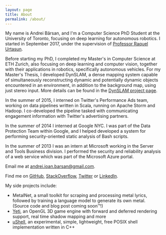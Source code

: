 ```yaml
---
layout: page
title: About
permalink: /about/
---
```


My name is Andrei Bârsan, and I'm a Computer Science PhD Student at the
University of Toronto, focusing on deep learning for autonomous robotics.
I started in September 2017, under the supervision of
<a href="http://www.cs.toronto.edu/~urtasun">Professor Raquel Urtasun</a>.

Before starting my PhD, I completed my Master's in Computer Science at ETH
Zurich, also focusing on deep learning and computer vision, together with their
applications in robotics, specifically autonomous vehicles.
For my Master's Thesis, I developed DynSLAM, a dense mapping system capable of
simultaneously reconstructing dynamic and potentially dynamic objects
encountered in an environment, in addition to the background map, using just
stereo input. More details can be found in the <a href="/dynslam">
DynSLAM project page</a>.

In the summer of 2015, I interned on Twitter's Performance Ads team, working on
data pipelines written in Scala, running on Apache Storm and Hadoop.
I co-developed the pipeline tasked with communicating engagement information
with Twitter's advertising partners.

In the summer of 2014 I interned at Google NYC. I was part of the Data
Protection Team within Google, and I helped developed a system for performing
security-oriented static analysis of Bash scripts.

In the summer of 2013 I was an intern at Microsoft working in the Server and
Tools Business division. I performed the security and reliability analysis of
a web service which was part of the Microsoft Azure portal.

Email me at <a title="Obfuscated email addresses are so 2010. And besides, how
else are the sexy singles in my area going to find me?"
href="mailto:andrei.ioan.barsan@gmail.com">andrei.ioan.barsan@gmail.com</a>.

Find me on [GitHub](https://github.com/AndreiBarsan),
[StackOverflow](https://stackoverflow.com/users/1055295/andrei-b%C3%A2rsan),
[Twitter](https://twitter.com/andreib) or
[LinkedIn](https://www.linkedin.com/in/barsan).

My side projects include:

 * MetalNet, a small toolkit for scraping and processing metal lyrics, followed
   by training a language model to generate its own metal. (Source code and blog
   post coming soon™!)
 * [Yeti](https://github.com/andreibarsan/Yeti), an OpenGL 3D game engine with
 forward and deferred rendering support, real time shadow mapping and more
 * [µShell](https://github.com/andreibarsan/uShell), an experimental, simple,
 lightweight, free POSIX shell implementation written in C++
